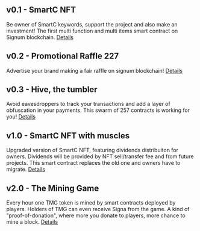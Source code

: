 ## v0.1 - SmartC NFT
Be owner of SmartC keywords, support the project and also make an investment! The first multi function and multi items smart contract on Signum blockchain. [Details](./v0.1_SmartC_NFT.md)

## v0.2 - Promotional Raffle 227
Advertise your brand making a fair raffle on signum blockchain! [Details](./v0.2_PromotionalRaffle227.md)

## v0.3 - Hive, the tumbler
Avoid eavesdroppers to track your transactions and add a layer of obfuscation in your payments. This swarm of 257 contracts is working for you! [Details](./v0.3_Hive_The_Tumbler.md)

## v1.0 - SmartC NFT with muscles
Upgraded version of SmartC NFT, featuring dividends distribuiton for owners. Dividends will be provided by NFT sell/transfer fee and from future projects. This smart contract replaces the old one and owners have to migrate. [Details](./v1.0_SmartC_NFT.md)

## v2.0 - The Mining Game
Every hour one TMG token is mined by smart contracts deployed by players.
Holders of TMG can even receive Signa from the game.
A kind of "proof-of-donation", where more you donate to players, more chance to mine a block.
[Details](./v2.0_The_Mining_Game.md)
